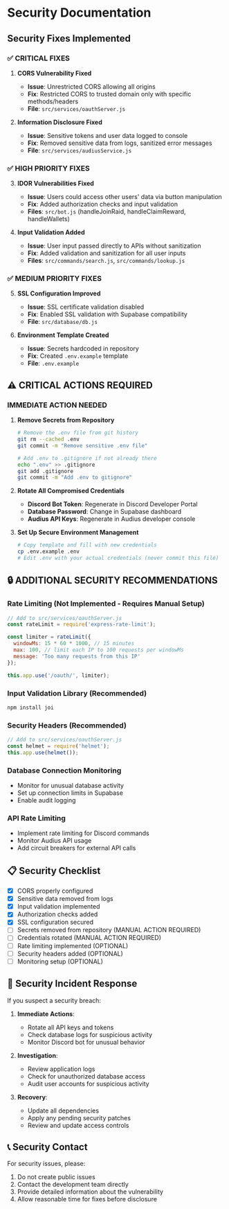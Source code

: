# Security Documentation

## Security Fixes Implemented

### ✅ **CRITICAL FIXES**

1. **CORS Vulnerability Fixed**
   - **Issue**: Unrestricted CORS allowing all origins
   - **Fix**: Restricted CORS to trusted domain only with specific methods/headers
   - **File**: `src/services/oauthServer.js`

2. **Information Disclosure Fixed**
   - **Issue**: Sensitive tokens and user data logged to console
   - **Fix**: Removed sensitive data from logs, sanitized error messages
   - **File**: `src/services/audiusService.js`

### ✅ **HIGH PRIORITY FIXES**

3. **IDOR Vulnerabilities Fixed**
   - **Issue**: Users could access other users' data via button manipulation
   - **Fix**: Added authorization checks and input validation
   - **Files**: `src/bot.js` (handleJoinRaid, handleClaimReward, handleWallets)

4. **Input Validation Added**
   - **Issue**: User input passed directly to APIs without sanitization
   - **Fix**: Added validation and sanitization for all user inputs
   - **Files**: `src/commands/search.js`, `src/commands/lookup.js`

### ✅ **MEDIUM PRIORITY FIXES**

5. **SSL Configuration Improved**
   - **Issue**: SSL certificate validation disabled
   - **Fix**: Enabled SSL validation with Supabase compatibility
   - **File**: `src/database/db.js`

6. **Environment Template Created**
   - **Issue**: Secrets hardcoded in repository
   - **Fix**: Created `.env.example` template
   - **File**: `.env.example`

## ⚠️ **CRITICAL ACTIONS REQUIRED**

### **IMMEDIATE ACTION NEEDED**

1. **Remove Secrets from Repository**
   ```bash
   # Remove the .env file from git history
   git rm --cached .env
   git commit -m "Remove sensitive .env file"
   
   # Add .env to .gitignore if not already there
   echo ".env" >> .gitignore
   git add .gitignore
   git commit -m "Add .env to gitignore"
   ```

2. **Rotate All Compromised Credentials**
   - **Discord Bot Token**: Regenerate in Discord Developer Portal
   - **Database Password**: Change in Supabase dashboard
   - **Audius API Keys**: Regenerate in Audius developer console

3. **Set Up Secure Environment Management**
   ```bash
   # Copy template and fill with new credentials
   cp .env.example .env
   # Edit .env with your actual credentials (never commit this file)
   ```

## 🔒 **ADDITIONAL SECURITY RECOMMENDATIONS**

### **Rate Limiting** (Not Implemented - Requires Manual Setup)
```javascript
// Add to src/services/oauthServer.js
const rateLimit = require('express-rate-limit');

const limiter = rateLimit({
  windowMs: 15 * 60 * 1000, // 15 minutes
  max: 100, // limit each IP to 100 requests per windowMs
  message: 'Too many requests from this IP'
});

this.app.use('/oauth/', limiter);
```

### **Input Validation Library** (Recommended)
```bash
npm install joi
```

### **Security Headers** (Recommended)
```javascript
// Add to src/services/oauthServer.js
const helmet = require('helmet');
this.app.use(helmet());
```

### **Database Connection Monitoring**
- Monitor for unusual database activity
- Set up connection limits in Supabase
- Enable audit logging

### **API Rate Limiting**
- Implement rate limiting for Discord commands
- Monitor Audius API usage
- Add circuit breakers for external API calls

## 📋 **Security Checklist**

- [x] CORS properly configured
- [x] Sensitive data removed from logs
- [x] Input validation implemented
- [x] Authorization checks added
- [x] SSL configuration secured
- [ ] Secrets removed from repository (MANUAL ACTION REQUIRED)
- [ ] Credentials rotated (MANUAL ACTION REQUIRED)
- [ ] Rate limiting implemented (OPTIONAL)
- [ ] Security headers added (OPTIONAL)
- [ ] Monitoring setup (OPTIONAL)

## 🚨 **Security Incident Response**

If you suspect a security breach:

1. **Immediate Actions**:
   - Rotate all API keys and tokens
   - Check database logs for suspicious activity
   - Monitor Discord bot for unusual behavior

2. **Investigation**:
   - Review application logs
   - Check for unauthorized database access
   - Audit user accounts for suspicious activity

3. **Recovery**:
   - Update all dependencies
   - Apply any pending security patches
   - Review and update access controls

## 📞 **Security Contact**

For security issues, please:
1. Do not create public issues
2. Contact the development team directly
3. Provide detailed information about the vulnerability
4. Allow reasonable time for fixes before disclosure 
